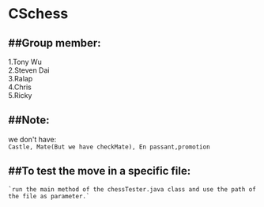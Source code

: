 # CSchess


##Group member:
--------------
1.Tony Wu<br>
2.Steven Dai<br>
3.Ralap<br>
4.Chris<br>
5.Ricky<br>

##Note: 
---------------
we don't have:<br> 
`Castle, Mate(But we have checkMate), En passant,promotion`

##To test the move in a specific file:<br>
-------------
    `run the main method of the chessTester.java class and use the path of the file as parameter.`
